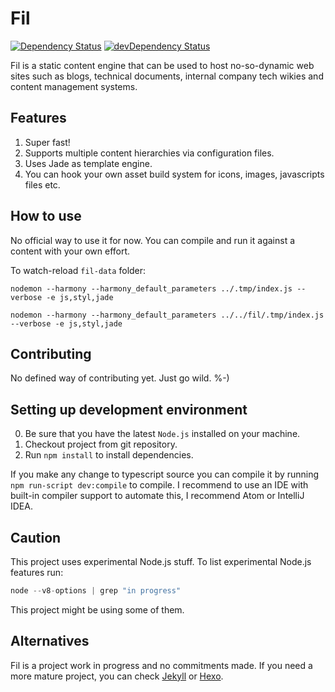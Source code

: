 # Fil

[![Dependency Status](https://david-dm.org/ubenzer/fil.svg)](https://david-dm.org/ubenzer/fil) [![devDependency Status](https://david-dm.org/ubenzer/fil/dev-status.svg)](https://david-dm.org/ubenzer/fil#info=devDependencies)

Fil is a static content engine that can be used to host no-so-dynamic web sites such as blogs, technical documents, 
internal company tech wikies and content management systems.

## Features
1. Super fast!
2. Supports multiple content hierarchies via configuration files.
3. Uses Jade as template engine.
4. You can hook your own asset build system for icons, images, javascripts files etc.

## How to use
No official way to use it for now. You can compile and run it against a content with your own effort.

To watch-reload `fil-data` folder:

`nodemon --harmony --harmony_default_parameters ../.tmp/index.js --verbose -e js,styl,jade`

`nodemon --harmony --harmony_default_parameters ../../fil/.tmp/index.js --verbose -e js,styl,jade`

## Contributing
No defined way of contributing yet. Just go wild. %-)

## Setting up development environment
0. Be sure that you have the latest `Node.js` installed on your machine.
1. Checkout project from git repository.
2. Run `npm install` to install dependencies.

If you make any change to typescript source you can compile it by running `npm run-script dev:compile` to compile. 
I recommend to use an IDE with built-in compiler support to automate this, I recommend Atom or IntelliJ IDEA.
 
## Caution
This project uses experimental Node.js stuff. To list experimental Node.js features run:

```js
node --v8-options | grep "in progress"
```

This project might be using some of them.

## Alternatives

Fil is a project work in progress and no commitments made. If you need a more mature project, you can check
[Jekyll](https://jekyllrb.com/) or [Hexo](https://hexo.io). 
